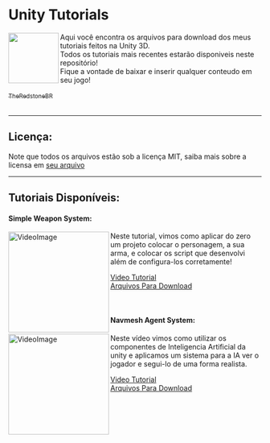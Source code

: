# Unity Tutorials

 <p> <a href="https://www.youtube.com/c/THERedstoneBR"><img width="100" align="left" src="https://user-images.githubusercontent.com/68889180/117584229-179a0780-b0e2-11eb-99e8-f503d026e89b.png"/></a>
Aqui você encontra os arquivos para download dos meus tutoriais feitos na Unity 3D.<br>
Todos os tutoriais mais recentes estarão disponiveis neste repositório!<br>
Fique a vontade de baixar e inserir qualquer conteudo em seu jogo!<br><br><a href="https://www.youtube.com/c/THERedstoneBR"><sub>TheRedstoneBR</sub></a><br><br></p>
 
---

## Licença:
Note que todos os arquivos estão sob a licença MIT, saiba mais sobre a licensa em [seu arquivo](/LICENSE)


---

## Tutoriais Disponíveis:
 <p>
   <h4>Simple Weapon System:</h4> 
   <a href="https://www.youtube.com/watch?v=V3a8ejBGtFI">
     <img width="200" align="left" src="https://user-images.githubusercontent.com/68889180/117584457-917ec080-b0e3-11eb-9561-892060cc51e9.png" alt="VideoImage"/>
   </a>
   
   <p>Neste tutorial, vimos como aplicar do zero um projeto colocar o personagem, a sua arma, e colocar os script que desenvolvi além de configura-los corretamente!</p> 
   <a href="https://www.youtube.com/watch?v=V3a8ejBGtFI">Video Tutorial</a> <br> 
   <a href="https://github.com/DinowSauron/Unity-Tutorials/tree/main/Tutorials/Simple%20Weapon">Arquivos Para Download</a> <br> 

 <br></p>
 
  <p>
   <h4>Navmesh Agent System:</h4> 
   <a href="https://www.youtube.com/watch?v=24u8_v5Ijy4">
     <img width="200" align="left" src="https://user-images.githubusercontent.com/68889180/117584902-f5a28400-b0e5-11eb-8f72-8e53ace9bb92.png" alt="VideoImage"/>
   </a>
   
   <p>Neste vídeo vimos como utilizar os componentes de Inteligencia Artificial da  unity e aplicamos um sistema para a IA ver o jogador e segui-lo de uma forma realista.</p> 
   <a href="https://www.youtube.com/watch?v=24u8_v5Ijy4">Video Tutorial</a> <br> 
   <a href="https://github.com/DinowSauron/Unity-Tutorials/tree/main/Tutorials/NavMeshAgent">Arquivos Para Download</a> <br> 

 <br></p>
